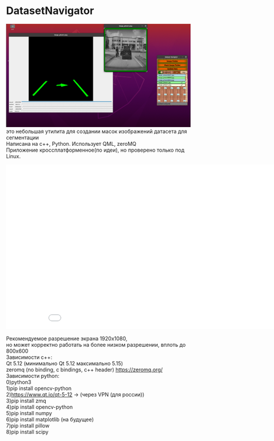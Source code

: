 # DatasetNavigator
![alt text](https://github.com/Pin80/DatasetNavigator2/blob/master/screenshot.png?raw=true)
это небольшая утилита для создании масок изображений датасета для сегментации  
Написана на c++, Python. Использует QML, zeroMQ   
Приложение кроссплатформенное(по идеи), но проверено только под Linux. 

<iframe width="920" height="450" src="//rutube.ru/video/cd10fc06784e4c47be770fda2be78e9c" frameborder="0" webkitAllowFullScreen mozallowfullscreen allowfullscreen>
        
</iframe>

Рекомендуемое разрешение экрана 1920х1080,   
но может корректно работать на более низком разрешении, вплоть до 800х600  
Зависимости c++:  
        Qt 5.12 (минимально Qt 5.12 максимально 5.15)  
        zeromq (no binding, c bindings, c++ header) https://zeromq.org/  
Зависимости python:  
    0)python3  
    1)pip install opencv-python  
    2)https://www.qt.io/qt-5-12 -> (через VPN (для россии))  
    3)pip install zmq  
    4)pip install opencv-python  
    5)pip install numpy  
    6)pip install matplotlib (на будущее)  
    7)pip install pillow  
    8)pip install scipy  
    
